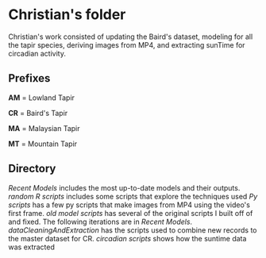 # Christian's folder
Christian's work consisted of updating the Baird's dataset, modeling for all the tapir species, deriving images from MP4, and extracting
sunTime for circadian activity. 

## Prefixes
**AM** = Lowland Tapir

**CR** = Baird's Tapir

**MA** = Malaysian Tapir

**MT** = Mountain Tapir

## Directory
*Recent Models* includes the most up-to-date models and their outputs. 
*random R scripts* includes some scripts that explore the techniques used
*Py scripts* has a few py scripts that make images from MP4 using the video's first frame.
*old model scripts* has several of the original scripts I built off of and fixed. The following iterations are in *Recent Models*.
*dataCleaningAndExtraction* has the scripts used to combine new records to the master dataset for CR.
*circadian scripts* shows how the suntime data was extracted

